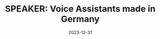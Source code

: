 ---
title: "SPEAKER: Voice Assistants made in Germany"
acropnym: "SPEAKER"
code: ""
programme: BMWK
collection: "projects"
category: "national"
permalink: "/2023-2020-speaker"
excerpt: ""
date: "2023-12-31"
start-date: "2023-12-31"
end-date: "2020-01-01"
slidesurl: ""
paperurl: ""
bibtexurl: ""
---